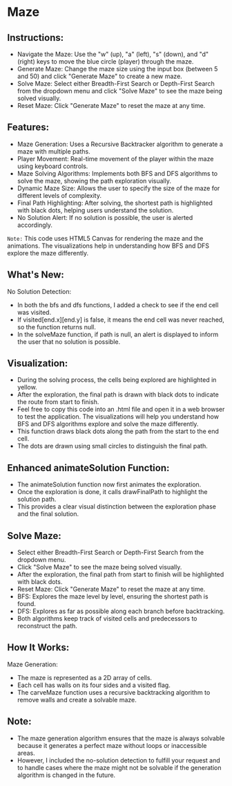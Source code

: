 # Maze

## Instructions:
- Navigate the Maze: Use the "w" (up), "a" (left), "s" (down), and "d" (right) keys to move the blue circle (player) through the maze.
- Generate Maze: Change the maze size using the input box (between 5 and 50) and click "Generate Maze" to create a new maze.
- Solve Maze: Select either Breadth-First Search or Depth-First Search from the dropdown menu and click "Solve Maze" to see the maze being solved visually.
- Reset Maze: Click "Generate Maze" to reset the maze at any time.

## Features:
- Maze Generation: Uses a Recursive Backtracker algorithm to generate a maze with multiple paths.
- Player Movement: Real-time movement of the player within the maze using keyboard controls.
- Maze Solving Algorithms: Implements both BFS and DFS algorithms to solve the maze, showing the path exploration visually.
- Dynamic Maze Size: Allows the user to specify the size of the maze for different levels of complexity.
- Final Path Highlighting: After solving, the shortest path is highlighted with black dots, helping users understand the solution.
- No Solution Alert: If no solution is possible, the user is alerted accordingly.

`Note:` This code uses HTML5 Canvas for rendering the maze and the animations. The visualizations help in understanding how BFS and DFS explore the maze differently.

## What's New:
No Solution Detection:

- In both the bfs and dfs functions, I added a check to see if the end cell was visited.
- If visited[end.x][end.y] is false, it means the end cell was never reached, so the function returns null.
- In the solveMaze function, if path is null, an alert is displayed to inform the user that no solution is possible.

## Visualization:
- During the solving process, the cells being explored are highlighted in yellow.
- After the exploration, the final path is drawn with black dots to indicate the route from start to finish.
- Feel free to copy this code into an .html file and open it in a web browser to test the application. The visualizations will help you understand how BFS and DFS algorithms explore and solve the maze differently.
- This function draws black dots along the path from the start to the end cell.
- The dots are drawn using small circles to distinguish the final path.


## Enhanced animateSolution Function:
- The animateSolution function now first animates the exploration.
- Once the exploration is done, it calls drawFinalPath to highlight the solution path.
- This provides a clear visual distinction between the exploration phase and the final solution.

## Solve Maze:
- Select either Breadth-First Search or Depth-First Search from the dropdown menu.
- Click "Solve Maze" to see the maze being solved visually.
- After the exploration, the final path from start to finish will be highlighted with black dots.
- Reset Maze: Click "Generate Maze" to reset the maze at any time.
- BFS: Explores the maze level by level, ensuring the shortest path is found.
- DFS: Explores as far as possible along each branch before backtracking.
- Both algorithms keep track of visited cells and predecessors to reconstruct the path.

## How It Works:
Maze Generation:
- The maze is represented as a 2D array of cells.
- Each cell has walls on its four sides and a visited flag.
- The carveMaze function uses a recursive backtracking algorithm to remove walls and create a solvable maze.


## Note:
- The maze generation algorithm ensures that the maze is always solvable because it generates a perfect maze without loops or inaccessible areas.
- However, I included the no-solution detection to fulfill your request and to handle cases where the maze might not be solvable if the generation algorithm is changed in the future.
